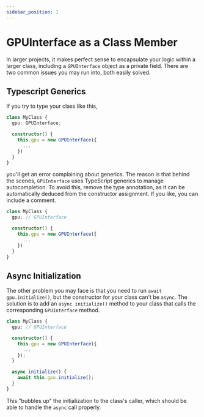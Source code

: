 ```yaml
---
sidebar_position: 1
---
```


# GPUInterface as a Class Member

In larger projects, it makes perfect sense to encapsulate your logic within a larger class, including a `GPUInterface` object as a private field. There are two common issues you may run into, both easily solved.

## Typescript Generics

If you try to type your class like this,

```ts
class MyClass {
  gpu: GPUInterface;

  constructor() {
    this.gpu = new GPUInterface({
      ...
    })
  }
}
```

you'll get an error complaining about generics. The reason is that behind the scenes, `GPUInterface` uses TypeScript generics to manage autocompletion. To avoid this, remove the type annotation, as it can be automatically deduced from the constructor assignment. If you like, you can include a comment.

```ts
class MyClass {
  gpu; // GPUInterface

  constructor() {
    this.gpu = new GPUInterface({
      ...
    })
  }
}
```

## Async Initialization

The other problem you may face is that you need to run `await gpu.initialize()`, but the constructor for your class can't be `async`. The solution is to add an `async initialize()` method to your class that calls the corresponding `GPUInterface` method.

```ts
class MyClass {
  gpu; // GPUInterface

  constructor() {
    this.gpu = new GPUInterface({
      ...
    });
  }

  async initialize() {
    await this.gpu.initialize();
  }
}
```

This "bubbles up" the initialization to the class's caller, which should be able to handle the `async` call properly.
